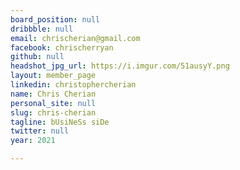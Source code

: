 ```yaml
---
board_position: null
dribbble: null
email: chrischerian@gmail.com
facebook: chrischerryan
github: null
headshot_jpg_url: https://i.imgur.com/51ausyY.png
layout: member_page
linkedin: christophercherian
name: Chris Cherian
personal_site: null
slug: chris-cherian
tagline: bUsiNeSs siDe
twitter: null
year: 2021

---
```


